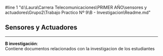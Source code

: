 #line 1 "d:\\Laura\\Carrera Telecomunicaciones\\PRIMER AÑO\\sensores y actuadores\\Grupo2\\Trabajo Practico Nº 9\\B - Investigacion\\Readme.md"

## Sensores y Actuadores


---

**B investigación**:   
 Contiene documentos relacionados con la investigacion de los estudiantes